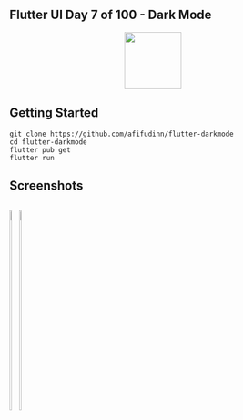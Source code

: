 ## Flutter UI Day 7 of 100 - Dark Mode
<p align="center">
  <img src="https://avatars.githubusercontent.com/u/94339143?v=4" width=100/>
</p>

## Getting Started

```
git clone https://github.com/afifudinn/flutter-darkmode
cd flutter-darkmode
flutter pub get
flutter run
```

## Screenshots
<p style="float: left;">
  <img src="https://github.com/afifudinx/Flutter-Example/Old/flutter-darkmode/blob/main/screenshots/1.png" width="30%"/>
  <img src="https://github.com/afifudinx/Flutter-Example/Old/flutter-darkmode/blob/main/screenshots/2.png" width="30%"/>
</p>
